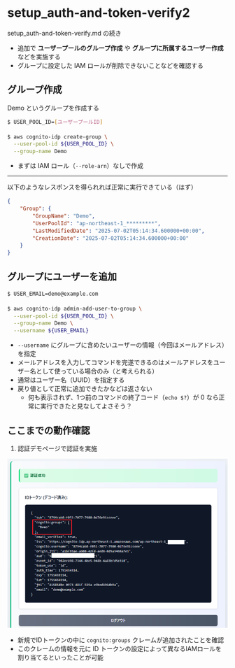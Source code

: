 # setup_auth-and-token-verify2

setup_auth-and-token-verify.md の続き

- 追加で **ユーザープールのグループ作成** や **グループに所属するユーザー作成** などを実施する
- グループに設定した IAM ロールが削除できないことなどを確認する

## グループ作成

Demo というグループを作成する

```bash
$ USER_POOL_ID=[ユーザープールID]

$ aws cognito-idp create-group \
  --user-pool-id ${USER_POOL_ID} \
  --group-name Demo
```

- まずは IAM ロール（`--role-arn`）なしで作成

---

以下のようなレスポンスを得られれば正常に実行できている（はず）

```json
{
    "Group": {
        "GroupName": "Demo",
        "UserPoolId": "ap-northeast-1_*********",
        "LastModifiedDate": "2025-07-02T05:14:34.600000+00:00",
        "CreationDate": "2025-07-02T05:14:34.600000+00:00"
    }
}
```

## グループにユーザーを追加

```bash
$ USER_EMAIL=demo@example.com

$ aws cognito-idp admin-add-user-to-group \
  --user-pool-id ${USER_POOL_ID} \
  --group-name Demo \
  --username ${USER_EMAIL}
```

- `--username` にグループに含めたいユーザーの情報（今回はメールアドレス）を指定
- メールアドレスを入力してコマンドを完遂できるのはメールアドレスをユーザー名として使っている場合のみ（と考えられる）
- 通常はユーザー名（UUID）を指定する
- 戻り値として正常に追加できたかなどは返さない
  - 何も表示されず、1つ前のコマンドの終了コード（`echo $?`）が 0 なら正常に実行できたと見なしてよさそう？

## ここまでの動作確認

1. 認証デモページで認証を実施

![](images/setup_auth-and-token-verify2/20250702_143709.png)

- 新規でIDトークンの中に `cognito:groups` クレームが追加されたことを確認
- このクレームの情報を元に ID トークンの設定によって異なるIAMロールを割り当てるといったことが可能
